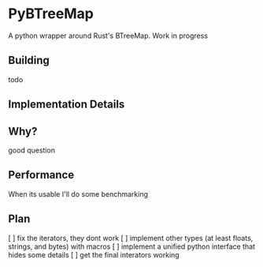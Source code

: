 # PyBTreeMap

A python wrapper around Rust's BTreeMap. Work in progress

## Building

todo

## Implementation Details

## Why?

good question

## Performance

When its usable I'll do some benchmarking

## Plan

[ ] fix the iterators, they dont work
[ ] implement other types (at least floats, strings, and bytes) with macros
[ ] implement a unified python interface that hides some details
[ ] get the final interators working
